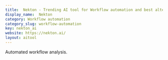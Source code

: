 ```yaml
---
title:  Nekton - Trending AI tool for Workflow automation and best alternatives
display_name:  Nekton
category: Workflow automation
category_slug: workflow-automation
key: nekton_ai
website: https://nekton.ai/
layout: aitool
---
```


Automated workflow analysis.
